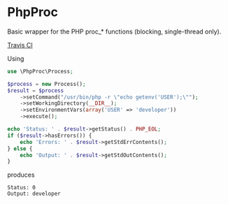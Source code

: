 PhpProc
=======

Basic wrapper for the PHP proc_* functions (blocking, single-thread only).

[Travis CI](https://api.travis-ci.org/lshepstone/php-proc.png)

Using

```php
use \PhpProc\Process;

$process = new Process();
$result = $process
    ->setCommand("/usr/bin/php -r \"echo getenv('USER');\"");
    ->setWorkingDirectory(__DIR__);
    ->setEnvironmentVars(array('USER' => 'developer'))
    ->execute();

echo 'Status: ' . $result->getStatus() . PHP_EOL;
if ($result->hasErrors()) {
    echo 'Errors: ' . $result->getStdErrContents();
} else {
    echo 'Output: ' . $result->getStdOutContents();
}
```

produces

```
Status: 0
Output: developer
```